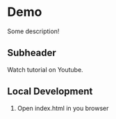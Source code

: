 # Demo


Some description!

## Subheader

Watch tutorial on Youtube.

## Local Development

1. Open index.html in you browser